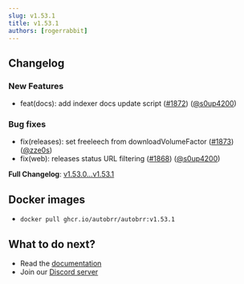 ```yaml
---
slug: v1.53.1
title: v1.53.1
authors: [rogerrabbit]
---
```


## Changelog

### New Features

* feat(docs): add indexer docs update script ([#1872](https://github.com/autobrr/autobrr/pull/1872)) ([@s0up4200](https://github.com/s0up4200))

### Bug fixes

* fix(releases): set freeleech from downloadVolumeFactor ([#1873](https://github.com/autobrr/autobrr/pull/1873)) ([@zze0s](https://github.com/zze0s))
* fix(web): releases status URL filtering ([#1868](https://github.com/autobrr/autobrr/pull/1868)) ([@s0up4200](https://github.com/s0up4200))

**Full Changelog**: [v1.53.0...v1.53.1](https://github.com/autobrr/autobrr/compare/v1.53.0...v1.53.1)

## Docker images

* `docker pull ghcr.io/autobrr/autobrr:v1.53.1`

## What to do next?

* Read the [documentation](https://autobrr.com)
* Join our [Discord server](https://discord.gg/WQ2eUycxyT)
